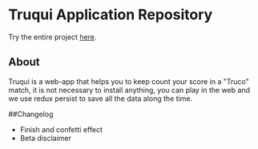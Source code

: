 # Truqui Application Repository

Try the entire project [here](https://truqui-app.vercel.app/).

## About

Truqui is a web-app that helps you to keep count your score in a "Truco" match, it is not necessary to install anything, you can play in the web and we use redux persist to save all the data along the time.

##Changelog

- Finish and confetti effect
- Beta disclaimer
